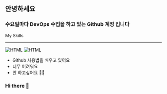 ## 안녕하세요

### 수요일마다 DevOps 수업을 하고 있는 Github 계정 입니다

My Skills<br/><hr/>
![HTML](https://img.shields.io/badge/HTML-E34F26)
![HTML](https://img.shields.io/badge/CSS-1572B6)

- Github 사용법을 배우고 있어요
- 너무 어려워요
- 안 하고싶어요 🧗‍♂️

### Hi there 👋

<!--
**qwerdf1133/qwerdf1133** is a ✨ _special_ ✨ repository because its `README.md` (this file) appears on your GitHub profile.

Here are some ideas to get you started:

- 🔭 I’m currently working on ...
- 🌱 I’m currently learning ...
- 👯 I’m looking to collaborate on ...
- 🤔 I’m looking for help with ...
- 💬 Ask me about ...
- 📫 How to reach me: ...
- 😄 Pronouns: ...
- ⚡ Fun fact: ...
-->
